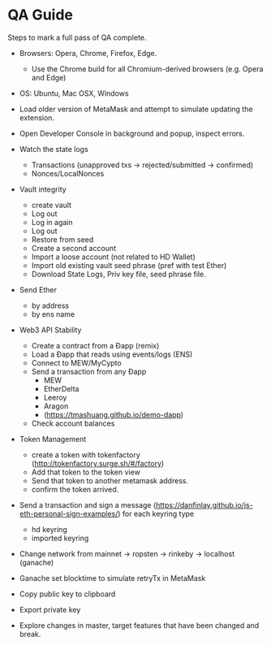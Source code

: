 # QA Guide

Steps to mark a full pass of QA complete.

- Browsers: Opera, Chrome, Firefox, Edge.
  - Use the Chrome build for all Chromium-derived browsers (e.g. Opera and Edge)
- OS: Ubuntu, Mac OSX, Windows
- Load older version of MetaMask and attempt to simulate updating the extension.
- Open Developer Console in background and popup, inspect errors.
- Watch the state logs
  - Transactions (unapproved txs -> rejected/submitted -> confirmed)
  - Nonces/LocalNonces
- Vault integrity
  - create vault
  - Log out
  - Log in again
  - Log out
  - Restore from seed
  - Create a second account
  - Import a loose account (not related to HD Wallet)
  - Import old existing vault seed phrase (pref with test Ether)
  - Download State Logs, Priv key file, seed phrase file.
- Send Ether
  - by address
  - by ens name
- Web3 API Stability
  - Create a contract from a Ðapp (remix)
  - Load a Ðapp that reads using events/logs (ENS)
  - Connect to MEW/MyCypto
  - Send a transaction from any Ðapp
    - MEW
    - EtherDelta
    - Leeroy
    - Aragon
    - (https://tmashuang.github.io/demo-dapp)
  - Check account balances
- Token Management
  - create a token with tokenfactory (http://tokenfactory.surge.sh/#/factory)
  - Add that token to the token view
  - Send that token to another metamask address.
  - confirm the token arrived.
- Send a transaction and sign a message (https://danfinlay.github.io/js-eth-personal-sign-examples/) for each keyring type
  - hd keyring
  - imported keyring
- Change network from mainnet → ropsten → rinkeby → localhost (ganache)
- Ganache set blocktime to simulate retryTx in MetaMask
- Copy public key to clipboard
- Export private key

- Explore changes in master, target features that have been changed and break.
